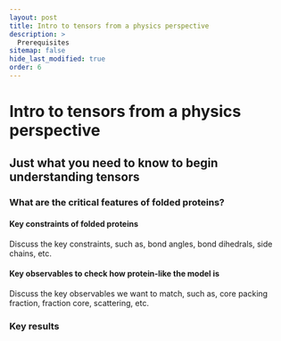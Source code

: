 ```yaml
---
layout: post
title: Intro to tensors from a physics perspective
description: >
  Prerequisites
sitemap: false
hide_last_modified: true
order: 6
---
```


# Intro to tensors from a physics perspective
## Just what you need to know to begin understanding tensors

### What are the critical features of folded proteins?

#### Key constraints of folded proteins
Discuss the key constraints, such as, bond angles, bond dihedrals, side chains, etc. 
#### Key observables to check how protein-like the model is
Discuss the key observables we want to match, such as, core packing fraction, fraction core, scattering, etc. 

### Key results


